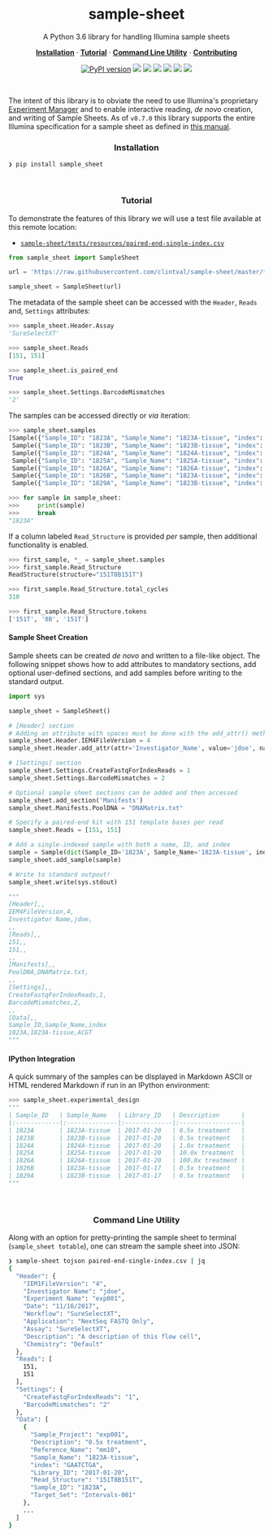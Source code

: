 <h1 align="center">sample-sheet</h2>

<p align="center">A Python 3.6 library for handling Illumina sample sheets</p>

<p align="center">
  <a href="#installation"><strong>Installation</strong></a>
  ·
  <a href="#tutorial"><strong>Tutorial</strong></a>
  ·
  <a href="#command-line-utility"><strong>Command Line Utility</strong></a>
  ·
  <a href="#contributing"><strong>Contributing</strong></a>
</p>

<p align="center">
  <a href="https://badge.fury.io/py/sample_sheet"><img src="https://badge.fury.io/py/sample_sheet.svg" alt="PyPI version"></img></a>
  <a href="https://travis-ci.org/clintval/sample-sheet"><img src="https://travis-ci.org/clintval/sample-sheet.svg?branch=master"></img></a>
  <a href="https://sample-sheet.readthedocs.io/en/latest/?badge=latest"><img src="https://readthedocs.org/projects/sample-sheet/badge/?version=latest"</img></a>
  <a href="https://codecov.io/gh/clintval/sample-sheet"><img src="https://codecov.io/gh/clintval/sample-sheet/branch/master/graph/badge.svg"></img></a>
  <a href="https://mypy-lang.org/"><img src="https://www.mypy-lang.org/static/mypy_badge.svg"></img></a>
  <a href="https://codeclimate.com/github/clintval/sample-sheet/maintainability"><img src="https://api.codeclimate.com/v1/badges/80b4ce92cc622e857c79/maintainability"></img></a>
  <a href="https://github.com/clintval/sample-sheet/blob/master/LICENSE"><img src="https://img.shields.io/pypi/l/sample-sheet.svg"></img></a>
</p>

<br>

The intent of this library is to obviate the need to use Illumina's proprietary [Experiment Manager](https://support.illumina.com/sequencing/sequencing_software/experiment_manager.html) and to enable interactive reading, _de novo_ creation, and writing of Sample Sheets.
As of `v0.7.0` this library supports the entire Illumina specification for a sample sheet as defined in [this manual](https://www.illumina.com/content/dam/illumina-marketing/documents/products/technotes/sequencing-sheet-format-specifications-technical-note-970-2017-004.pdf).

<h3 align="center">Installation</h3>

```
❯ pip install sample_sheet
```

<br>

<h3 align="center">Tutorial</h3>

To demonstrate the features of this library we will use a test file available at this remote location:

- [`sample-sheet/tests/resources/paired-end-single-index.csv`](tests/resources/paired-end-single-index.csv)

```python
from sample_sheet import SampleSheet

url = 'https://raw.githubusercontent.com/clintval/sample-sheet/master/tests/resources/paired-end-single-index.csv'

sample_sheet = SampleSheet(url)
```

The metadata of the sample sheet can be accessed with the `Header`, `Reads` and, `Settings` attributes:

```python
>>> sample_sheet.Header.Assay
'SureSelectXT'

>>> sample_sheet.Reads
[151, 151]

>>> sample_sheet.is_paired_end
True

>>> sample_sheet.Settings.BarcodeMismatches
'2'
```

The samples can be accessed directly or _via_ iteration:

```python
>>> sample_sheet.samples
[Sample({"Sample_ID": "1823A", "Sample_Name": "1823A-tissue", "index": "GAATCTGA"}),
 Sample({"Sample_ID": "1823B", "Sample_Name": "1823B-tissue", "index": "AGCAGGAA"}),
 Sample({"Sample_ID": "1824A", "Sample_Name": "1824A-tissue", "index": "GAGCTGAA"}),
 Sample({"Sample_ID": "1825A", "Sample_Name": "1825A-tissue", "index": "AAACATCG"}),
 Sample({"Sample_ID": "1826A", "Sample_Name": "1826A-tissue", "index": "GAGTTAGC"}),
 Sample({"Sample_ID": "1826B", "Sample_Name": "1823A-tissue", "index": "CGAACTTA"}),
 Sample({"Sample_ID": "1829A", "Sample_Name": "1823B-tissue", "index": "GATAGACA"})]

>>> for sample in sample_sheet:
>>>     print(sample)
>>>     break
"1823A"
```

If a column labeled `Read_Structure` is provided _per_ sample, then additional functionality is enabled.

```python
>>> first_sample, *_ = sample_sheet.samples
>>> first_sample.Read_Structure
ReadStructure(structure="151T8B151T")

>>> first_sample.Read_Structure.total_cycles
310

>>> first_sample.Read_Structure.tokens
['151T', '8B', '151T']
```

#### Sample Sheet Creation

Sample sheets can be created _de novo_ and written to a file-like object. The following snippet shows how to add attributes to mandatory sections, add optional user-defined sections, and add samples before writing to the standard output.

```python
import sys

sample_sheet = SampleSheet()

# [Header] section
# Adding an attribute with spaces must be done with the add_attr() method
sample_sheet.Header.IEM4FileVersion = 4
sample_sheet.Header.add_attr(attr='Investigator_Name', value='jdoe', name='Investigator Name')

# [Settings] section
sample_sheet.Settings.CreateFastqForIndexReads = 1
sample_sheet.Settings.BarcodeMismatches = 2

# Optional sample sheet sections can be added and then accessed
sample_sheet.add_section('Manifests')
sample_sheet.Manifests.PoolDNA = "DNAMatrix.txt"

# Specify a paired-end kit with 151 template bases per read
sample_sheet.Reads = [151, 151]

# Add a single-indexed sample with both a name, ID, and index
sample = Sample(dict(Sample_ID='1823A', Sample_Name='1823A-tissue', index='ACGT'))
sample_sheet.add_sample(sample)

# Write to standard outpout!
sample_sheet.write(sys.stdout)
```

```python
"""
[Header],,
IEM4FileVersion,4,
Investigator Name,jdoe,
,,
[Reads],,
151,,
151,,
,,
[Manifests],,
PoolDNA,DNAMatrix.txt,
,,
[Settings],,
CreateFastqForIndexReads,1,
BarcodeMismatches,2,
,,
[Data],,
Sample_ID,Sample_Name,index
1823A,1823A-tissue,ACGT
"""
```

#### IPython Integration

A quick summary of the samples can be displayed in Markdown ASCII or HTML rendered Markdown if run in an IPython environment:

```python
>>> sample_sheet.experimental_design
"""
| Sample_ID   | Sample_Name   | Library_ID   | Description      |
|:------------|:--------------|:-------------|:-----------------|
| 1823A       | 1823A-tissue  | 2017-01-20   | 0.5x treatment   |
| 1823B       | 1823B-tissue  | 2017-01-20   | 0.5x treatment   |
| 1824A       | 1824A-tissue  | 2017-01-20   | 1.0x treatment   |
| 1825A       | 1825A-tissue  | 2017-01-20   | 10.0x treatment  |
| 1826A       | 1826A-tissue  | 2017-01-20   | 100.0x treatment |
| 1826B       | 1823A-tissue  | 2017-01-17   | 0.5x treatment   |
| 1829A       | 1823B-tissue  | 2017-01-17   | 0.5x treatment   |
"""
```

<br>

<h3 align="center">Command Line Utility</h3>

Along with an option for pretty-printing the sample sheet to terminal (`sample_sheet totable`), one can stream the sample sheet into JSON:

```bash
❯ sample-sheet tojson paired-end-single-index.csv | jq
{
  "Header": {
    "IEM1FileVersion": "4",
    "Investigator Name": "jdoe",
    "Experiment Name": "exp001",
    "Date": "11/16/2017",
    "Workflow": "SureSelectXT",
    "Application": "NextSeq FASTQ Only",
    "Assay": "SureSelectXT",
    "Description": "A description of this flow cell",
    "Chemistry": "Default"
  },
  "Reads": [
    151,
    151
  ],
  "Settings": {
    "CreateFastqForIndexReads": "1",
    "BarcodeMismatches": "2"
  },
  "Data": [
    {
      "Sample_Project": "exp001",
      "Description": "0.5x treatment",
      "Reference_Name": "mm10",
      "Sample_Name": "1823A-tissue",
      "index": "GAATCTGA",
      "Library_ID": "2017-01-20",
      "Read_Structure": "151T8B151T",
      "Sample_ID": "1823A",
      "Target_Set": "Intervals-001"
    },
    ...
  ]
}
```
